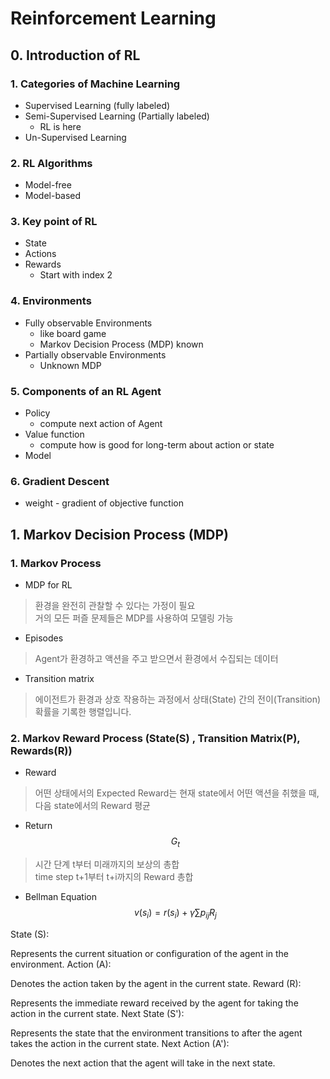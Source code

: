 # Reinforcement Learning 

## 0. Introduction of RL 

### 1. Categories of Machine Learning
- Supervised Learning (fully labeled)
- Semi-Supervised Learning (Partially labeled)
    - RL is here 
- Un-Supervised Learning 

### 2. RL Algorithms
- Model-free 
- Model-based 

### 3. Key point of RL 
- State 
- Actions
- Rewards 
    - Start with index 2 

### 4. Environments
- Fully observable Environments
    - like board game 
    - Markov Decision Process (MDP) known
- Partially observable Environments
    - Unknown MDP 

### 5. Components of an RL Agent
- Policy
    - compute next action of Agent
- Value function
    - compute how is good for long-term about action or state
- Model 

### 6. Gradient Descent
- weight - gradient of objective function 

## 1. Markov Decision Process (MDP)

### 1. Markov Process
- MDP for RL 
> 환경을 완전히 관찰할 수 있다는 가정이 필요 <br>
거의 모든 퍼즐 문제들은 MDP를 사용하여 모델링 가능

- Episodes
> Agent가 환경하고 액션을 주고 받으면서 환경에서 수집되는 데이터 <br>

- Transition matrix 
> 에이전트가 환경과 상호 작용하는 과정에서 상태(State) 간의 전이(Transition) 확률을 기록한 행렬입니다.

### 2. Markov Reward Process (State(S) , Transition Matrix(P), Rewards(R))
- Reward 
> 어떤 상태에서의 Expected Reward는 현재 state에서 어떤 액션을 취했을 때, 다음 state에서의 Reward 평균

- Return $$ G_t $$ 
> 시간 단계 t부터 미래까지의 보상의 총합  <br>
time step t+1부터 t+i까지의 Reward 총합 

- Bellman Equation 
$$
v(s_i) = r(s_i) + \gamma\sum{p_{ij}R_j}
$$







State (S):

Represents the current situation or configuration of the agent in the environment.
Action (A):

Denotes the action taken by the agent in the current state.
Reward (R):

Represents the immediate reward received by the agent for taking the action in the current state.
Next State (S'):

Represents the state that the environment transitions to after the agent takes the action in the current state.
Next Action (A'):

Denotes the next action that the agent will take in the next state.